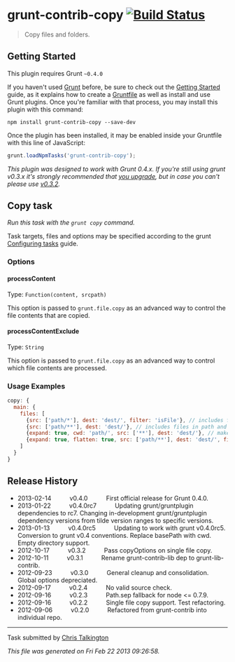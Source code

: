 # grunt-contrib-copy [![Build Status](https://secure.travis-ci.org/gruntjs/grunt-contrib-copy.png?branch=master)](http://travis-ci.org/gruntjs/grunt-contrib-copy)

> Copy files and folders.



## Getting Started
This plugin requires Grunt `~0.4.0`

If you haven't used [Grunt](http://gruntjs.com/) before, be sure to check out the [Getting Started](http://gruntjs.com/getting-started) guide, as it explains how to create a [Gruntfile](http://gruntjs.com/sample-gruntfile) as well as install and use Grunt plugins. Once you're familiar with that process, you may install this plugin with this command:

```shell
npm install grunt-contrib-copy --save-dev
```

Once the plugin has been installed, it may be enabled inside your Gruntfile with this line of JavaScript:

```js
grunt.loadNpmTasks('grunt-contrib-copy');
```

*This plugin was designed to work with Grunt 0.4.x. If you're still using grunt v0.3.x it's strongly recommended that [you upgrade](http://gruntjs.com/upgrading-from-0.3-to-0.4), but in case you can't please use [v0.3.2](https://github.com/gruntjs/grunt-contrib-copy/tree/grunt-0.3-stable).*



## Copy task
_Run this task with the `grunt copy` command._

Task targets, files and options may be specified according to the grunt [Configuring tasks](http://gruntjs.com/configuring-tasks) guide.
### Options

#### processContent
Type: `Function(content, srcpath)`

This option is passed to `grunt.file.copy` as an advanced way to control the file contents that are copied.

#### processContentExclude
Type: `String`

This option is passed to `grunt.file.copy` as an advanced way to control which file contents are processed.

### Usage Examples

```js
copy: {
  main: {
    files: [
      {src: ['path/*'], dest: 'dest/', filter: 'isFile'}, // includes files in path
      {src: ['path/**'], dest: 'dest/'}, // includes files in path and its subdirs
      {expand: true, cwd: 'path/', src: ['**'], dest: 'dest/'}, // makes all src relative to cwd
      {expand: true, flatten: true, src: ['path/**'], dest: 'dest/', filter: 'isFile'} // flattens results to a single level
    ]
  }
}
```


## Release History

 * 2013-02-14   v0.4.0   First official release for Grunt 0.4.0.
 * 2013-01-22   v0.4.0rc7   Updating grunt/gruntplugin dependencies to rc7. Changing in-development grunt/gruntplugin dependency versions from tilde version ranges to specific versions.
 * 2013-01-13   v0.4.0rc5   Updating to work with grunt v0.4.0rc5. Conversion to grunt v0.4 conventions. Replace basePath with cwd. Empty directory support.
 * 2012-10-17   v0.3.2   Pass copyOptions on single file copy.
 * 2012-10-11   v0.3.1   Rename grunt-contrib-lib dep to grunt-lib-contrib.
 * 2012-09-23   v0.3.0   General cleanup and consolidation. Global options depreciated.
 * 2012-09-17   v0.2.4   No valid source check.
 * 2012-09-16   v0.2.3   Path.sep fallback for node <= 0.7.9.
 * 2012-09-16   v0.2.2   Single file copy support. Test refactoring.
 * 2012-09-06   v0.2.0   Refactored from grunt-contrib into individual repo.

---

Task submitted by [Chris Talkington](http://christalkington.com/)

*This file was generated on Fri Feb 22 2013 09:26:58.*
